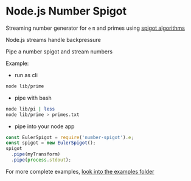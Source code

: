# Node.js Number Spigot

Streaming number generator for `e` `π` and primes using [spigot algorithms](https://en.wikipedia.org/wiki/Spigot_algorithm)

Node.js streams handle backpressure

Pipe a number spigot and stream numbers

Example:

* run as cli
```sh
node lib/prime
```

* pipe with bash
```sh
node lib/pi | less 
node lib/prime > primes.txt
```

* pipe into your node app
```js
const EulerSpigot = require('number-spigot').e;
const spigot = new EulerSpigot();
spigot
  .pipe(myTransform)
  .pipe(process.stdout);
```

For more complete examples, [look into the examples folder](./examples)
